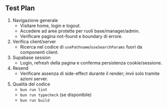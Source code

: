 ## Test Plan

1. Navigazione generale
   - Visitare home, login e logout.
   - Accedere ad aree protette per ruoli base/manager/admin.
   - Verificare pagina not-found e boundary di errore.
2. Verifica client/server
   - Ricerca nel codice di `usePathname`/`useSearchParams` fuori da componenti client.
3. Supabase session
   - Login, refresh della pagina e conferma persistenza cookie/sessione.
4. Resend
   - Verificare assenza di side-effect durante il render; invii solo tramite azioni server.
5. Qualità del codice
   - `bun run lint`
   - `bun run typecheck` (se disponibile)
   - `bun run build`

